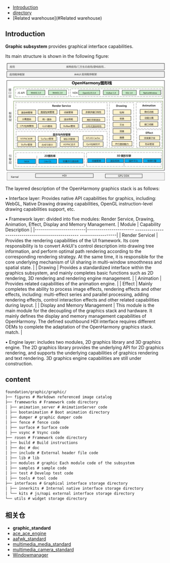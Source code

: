 - [Introduction](#Introduction)
- [directory](#directory)
- [Related warehouse](#Related warehouse)

## Introduction

**Graphic subsystem** provides graphical interface capabilities.

Its main structure is shown in the following figure:

![Graphic subsystem architecture diagram](./figures/graphic_rosen_architecture.jpg)

The layered description of the OpenHarmony graphics stack is as follows:

• Interface layer: Provides native API capabilities for graphics, including: WebGL, Native Drawing drawing capabilities, OpenGL instruction-level drawing capabilities support, etc.

• Framework layer: divided into five modules: Render Service, Drawing, Animation, Effect, Display and Memory Management.
| Module | Capability Description |
|-------------------------|----------------------- -------------------------------------------------- ------------------|
| Render Servicel | Provides the rendering capabilities of the UI framework. Its core responsibility is to convert ArkUI's control description into drawing tree information, and perform optimal path rendering according to the corresponding rendering strategy. At the same time, it is responsible for the core underlying mechanism of UI sharing in multi-window smoothness and spatial state. |
| Drawing | Provides a standardized interface within the graphics subsystem, and mainly completes basic functions such as 2D rendering, 3D rendering and rendering engine management. |
| Animation | Provides related capabilities of the animation engine. |
| Effect | Mainly completes the ability to process image effects, rendering effects and other effects, including: multi-effect series and parallel processing, adding rendering effects, control interaction effects and other related capabilities during layout. |
| Display and Memory Management | This module is the main module for the decoupling of the graphics stack and hardware. It mainly defines the display and memory management capabilities of OpenHarmony. The defined southbound HDI interface requires different OEMs to complete the adaptation of the OpenHarmony graphics stack. match. |

• Engine layer: includes two modules, 2D graphics library and 3D graphics engine. The 2D graphics library provides the underlying API for 2D graphics rendering, and supports the underlying capabilities of graphics rendering and text rendering. 3D graphics engine capabilities are still under construction.


## content
```
foundation/graphic/graphic/
├── figures # Markdown referenced image catalog
├── frameworks # Framework code directory
│ ├── animation_server # AnimationServer code
│ ├── bootanimation # Boot animation directory
│ ├── dumper # graphic dumper code
│ ├── fence # fence code
│ ├── surface # Surface code
│ ├── vsync # Vsync code
├── rosen # Framework code directory
│ ├── build # Build instructions
│ ├── doc # doc
│ ├── include # External header file code
│ ├── lib # lib
│ ├── modules # graphic Each module code of the subsystem
│ ├── samples # sample code
│ ├── test # Develop test code
│ ├── tools # tool code
├── interfaces # Graphical interface storage directory
│ ├── innerkits # Internal native interface storage directory
│ └── kits # js/napi external interface storage directory
└── utils # widget storage directory
```


## 相关仓
- **graphic_standard**
- [ace_ace_engine](https://gitee.com/openharmony/ace_ace_engine)
- [aafwk_standard](https://gitee.com/openharmony/aafwk_standard)
- [multimedia_media_standard](https://gitee.com/openharmony/multimedia_media_standard)
- [multimedia_camera_standard](https://gitee.com/openharmony/multimedia_camera_standard)
- [Windowmanager](https://gitee.com/openharmony/windowmanager)

